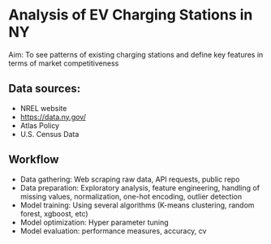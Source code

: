 # Analysis of EV Charging Stations in NY

Aim: To see patterns of existing charging stations and define key features in terms of market competitiveness

## Data sources:
* NREL website
* https://data.ny.gov/
* Atlas Policy
* U.S. Census Data

## Workflow
* Data gathering: Web scraping raw data, API requests, public repo
* Data preparation: Exploratory analysis, feature engineering, handling of missing values, normalization, one-hot encoding, outlier detection
* Model training: Using several algorithms (K-means clustering, random forest, xgboost, etc)
* Model optimization: Hyper parameter tuning
* Model evaluation: performance measures, accuracy, cv

